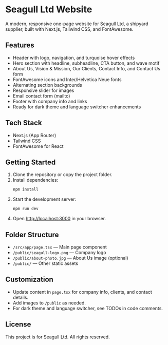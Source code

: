 
# Seagull Ltd Website

A modern, responsive one-page website for Seagull Ltd, a shipyard supplier, built with Next.js, Tailwind CSS, and FontAwesome.

## Features
- Header with logo, navigation, and turquoise hover effects
- Hero section with headline, subheadline, CTA button, and wave motif
- About Us, Vision & Mission, Our Clients, Contact Info, and Contact Us form
- FontAwesome icons and Inter/Helvetica Neue fonts
- Alternating section backgrounds
- Responsive slider for images
- Email contact form (mailto)
- Footer with company info and links
- Ready for dark theme and language switcher enhancements

## Tech Stack
- Next.js (App Router)
- Tailwind CSS
- FontAwesome for React

## Getting Started
1. Clone the repository or copy the project folder.
2. Install dependencies:
	```sh
	npm install
	```
3. Start the development server:
	```sh
	npm run dev
	```
4. Open [http://localhost:3000](http://localhost:3000) in your browser.

## Folder Structure
- `/src/app/page.tsx` — Main page component
- `/public/seagull-logo.png` — Company logo
- `/public/about-photo.jpg` — About Us image (optional)
- `/public/` — Other static assets

## Customization
- Update content in `page.tsx` for company info, clients, and contact details.
- Add images to `/public` as needed.
- For dark theme and language switcher, see TODOs in code comments.

## License
This project is for Seagull Ltd. All rights reserved.
